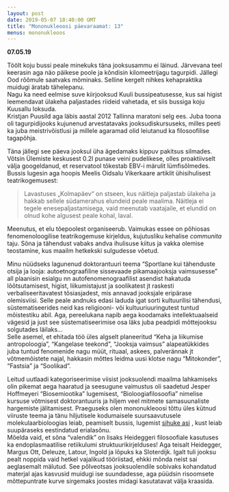 ```yaml
---
layout: post
date: 2019-05-07 18:40:00 GMT
title: "Mononukleoosi päevaraamat: 13"
menus: mononukleoos
---
```

**07.05.19**

Töölt koju bussi peale minekuks täna jooksusammu ei läinud. Järvevana teel keerasin aga näo päikese poole ja kõndisin kilomeetrijagu tagurpidi. Jällegi Ood rõõmule saatvaks mõminaks. Selline kergelt nihkes kehapraktika muidugi äratab tähelepanu.   
Nagu ka need eelmise suve kiirjooksud Kuuli bussipeatusesse, kus sai higist leemendavat ülakeha paljastades riideid vahetada, et siis bussiga koju Kuusallu loksuda.  
Kristjan Puusild aga läbis aastal 2012 Tallinna maratoni selg ees. Juba toona oli tagurpidijooks kujunenud arvestatavaks jooksudiskursuseks, milles peeti ka juba meistrivõistlusi ja millele agaramad olid leiutanud ka filosoofilise tagapõhja.  

Täna jällegi see päeva jooksul üha ägedamaks kippuv pakitsus silmades. Võtsin Ülemiste keskusest 0.2l punase veini pudelikese, olles proaktiivselt välja googeldanud, et reservatool tõkestab EBV-i märulit lümfisõlmedes.  
Bussis lugesin aga hoopis Meelis Oidsalu Vikerkaare artiklit ühisihulisest teatrikogemusest:  

>  Lavastuses „Kolmapäev“ on stseen, kus näitleja paljastab ülakeha ja hakkab sellele südamerahus elundeid peale maalima. Näitleja ei tegele enesepaljastamisega, vaid meenutab vaatajaile, et elundid on olnud kohe algusest peale kohal, laval.  

Meenutus, et elu tõepoolest organiseerub. Vaimukas essee on põhiosas fenomenoloogilise teatrikogemuse kirjeldus, kujutusliku kehalise *communita* taju. Sõna ja tähendust vabaks andva ihulisuse kiitus ja vakka olemise teostamine, kus maailm hetkekski sulgudesse võetud.  

Minu nüüdseks lagunenud doktorantuuri teema “Sportlane kui tähenduste otsija ja looja: autoetnograafiline sissevaade pikamaajooksja vaimsusesse” all plaanisin esialgu nn autofenomenograafilist asendist hakatuda lõõtsutamisest, higist, liikumistajust ja soolikatest jt raskesti verbaliseeritavatest tõsiasjadest, mis annavad jooksjale eripärase olemisviisi. Selle peale andnuks edasi laduda igat sorti kultuurilisi tähendusi, süstematiseerides neid kas religiooni- või kultuuriuuringutest tuntud mõistestiku abil. Aga, pereelukana napib aega koodamaks intellektuaalseid vägesid ja just see süstematiseerimise osa läks juba peadpidi mõttejooksu solgutades läilaks…  
Selle asemel, et ehitada töö üles algselt planeeritud “Keha ja liikumise antropoloogia”, “Kangelase teekond”, “Jooksja vaimsus” alapeatükkides juba tuntud fenomenide nagu müüt, rituaal, askees, palverännak jt võtmemõistete najal, hakkasin mõttes leidma uusi klotse nagu “Mitokonder”, “Fastsia” ja “Soolikad”.   

Leitud uutlaadi kategoriseerimise viisist jooksuolendi maailma lahkamiseks olin pikemat aega haaratud ja seesugune vaimustus oli saadetud Jesper Hoffmeyeri “Biosemiootika” lugemisest, “Bioloogiafilosoofia” nimelise kursuse võtmisest doktorantuuris ja hiljem veel mitmete samasuunaliste hargemiste jälitamisest. Praeguseks olen mononukleoosi tõttu üles kütnud viiruste teema ja tänu hiljutisele kodumaisele suursaavutusele molekulaarbioloogias leiab, peamiselt bussis, lugemist  [sihuke asi](https://tyk.ee/rakubioloogia) , kust leiab suupäraseks eestindatud erialasõnu.  
Mõelda vaid, et sõna “valendik” on lisaks Heideggeri filosoofiale kasutuses ka endoplasmaatilise retiikulumi struktuurikirjelduses!
Aga teisalt Heidegger, Margus Ott, Deleuze, Latour, Ingold ja lõpuks ka Sloterdijk. Igalt tuli jooksu pealt noppida vaid hetkel vajalikud tööriistad, ehkki mõnda neist sai aeglasemalt mälutud. See põlveotsas jooksuolendile sobivaks kohandatud materjal ajas kasvusid muidugi ise suundadesse, aga püüdsin risoomsete mõttepuntrate kurve sirgemaks joostes midagi kasutatavat välja kraasida.  
